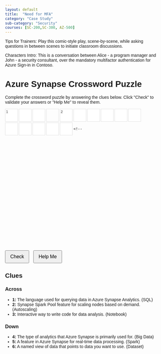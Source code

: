 ```yaml
---
layout: default
title:  "Need for MFA"
category: "Case Study"
sub-category: "Security"
courses: [SC-200,SC-300, AZ-500]
---
```


Tips for Trainers: Play this comic-style play, scene-by-scene, while asking questions in between scenes to initiate classroom discussions.

Characters Intro: This is a conversation between Alice - a program manager and John - a security consultant, over the mandatory multifactor authentication for Azure Sign-in in Contoso.

<!DOCTYPE html>
<html>
<head>
  <title>Azure Synapse Crossword Puzzle</title>
  <style>
    body {
      font-family: Arial, sans-serif;
    }
    .grid {
      display: grid;
      grid-template-columns: repeat(10, 40px);
      grid-template-rows: repeat(10, 40px);
      gap: 5px;
    }
    .cell {
      width: 40px;
      height: 40px;
      border: 1px solid #ddd;
      text-align: center;
      font-size: 16px;
      font-weight: bold;
      position: relative;
    }
    .cell input {
      width: 100%;
      height: 100%;
      border: none;
      text-align: center;
      font-size: 16px;
      font-weight: bold;
      text-transform: uppercase;
    }
    .cell input.incorrect {
      background-color: red;
      color: white;
    }
    .buttons {
      margin: 20px 0;
    }
    button {
      margin-right: 10px;
      padding: 10px 15px;
      font-size: 16px;
    }
    .clue-number {
      position: absolute;
      top: 2px;
      left: 2px;
      font-size: 12px;
      color: gray;
    }
  </style>
</head>
<body>
  <h1>Azure Synapse Crossword Puzzle</h1>
  <p>Complete the crossword puzzle by answering the clues below. Click "Check" to validate your answers or "Help Me" to reveal them.</p>

  <div class="grid">
    <!-- Row 1 -->
    <div class="cell"><input maxlength="1" data-answer="S"><span class="clue-number">1</span></div>
    <div class="cell"><input maxlength="1" data-answer="Q"></div>
    <div class="cell"><input maxlength="1" data-answer="L"></div>
    <div class="cell"></div>
    <div class="cell"><input maxlength="1" data-answer="A"><span class="clue-number">2</span></div>
    <div class="cell"><input maxlength="1" data-answer="U"></div>
    <div class="cell"><input maxlength="1" data-answer="T"></div>
    <div class="cell"><input maxlength="1" data-answer="O"></div>
    <div class="cell"><input maxlength="1" data-answer="S"></div>
    <div class="cell"><input maxlength="1" data-answer="C"></div>
    <div class="cell"><input maxlength="1" data-answer="A"></div>
    <div class="cell"><input maxlength="1" data-answer="L"></div>
    <div class="cell"><input maxlength="1" data-answer="I"></div>
    <div class="cell"><input maxlength="1" data-answer="N"></div>
    <div class="cell"><input maxlength="1" data-answer="G"></div>

    <!-- Row 2 -->
    <div class="cell"></div>
    <div class="cell"></div>
    <div class="cell"><input maxlength="1" data-answer="N"><span class="clue-number">3</span></div>
    <div class="cell"><input maxlength="1" data-answer="O"></div>
    <div class="cell"><input maxlength="1" data-answer="T"></div>
    <div class="cell"><input maxlength="1" data-answer="E"></div>
    <div class="cell"><input maxlength="1" data-answer="B"></div>
    <div class="cell"><input maxlength="1" data-answer="O"></div>
    <div class="cell"><input maxlength="1" data-answer="O"></div>
    <div class="cell"><input maxlength="1" data-answer="K"></div>

    <!-- Row 3 -->
    <div class="cell"><input maxlength="1" data-answer="B"><span class="clue-number">4</span></div>
    <div class="cell"><input maxlength="1" data-answer="I"></div>
    <div class="cell"><input maxlength="1" data-answer="G"></div>
    <div class="cell"><input maxlength="1" data-answer="D"></div>
    <div class="cell"><input maxlength="1" data-answer="A"></div>
    <div class="cell"><input maxlength="1" data-answer="T"></div>
    <div class="cell"><input maxlength="1" data-answer="A"></div>
    <div class="cell"></div>
    <div class="cell"></div>
    <div class="cell"></div>

    <!-- Row 4 -->
    <div class="cell"></div>
    <div class="cell"><input maxlength="1" data-answer="S"><span class="clue-number">5</span></div>
    <div class="cell"><input maxlength="1" data-answer="P"></div>
    <div class="cell"><input maxlength="1" data-answer="A"></div>
    <div class="cell"><input maxlength="1" data-answer="R"></div>
    <div class="cell"><input maxlength="1" data-answer="K"></div>
    <div class="cell"></div>
    <div class="cell"></div>
    <div class="cell"></div>
    <div class="cell"></div>

    <!-- Row 5 -->
    <div class="cell"></div>
    <div class="cell"></div>
    <div class="cell"></div>
    <div class="cell"></div>
    <div class="cell"><input maxlength="1" data-answer="D"><span class="clue-number">6</span></div>
    <div class="cell"><input maxlength="1" data-answer="A"></div>
    <div class="cell"><input maxlength="1" data-answer="T"></div>
    <div class="cell"><input maxlength="1" data-answer="A"></div>
    <div class="cell"><input maxlength="1" data-answer="B"></div>
    <div class="cell"><input maxlength="1" data-answer="A"></div>
    <div class="cell"><input maxlength="1" data-answer="S"></div>
    <div class="cell"><input maxlength="1" data-answer="E"></div>
  </div>

  <div class="buttons">
    <button id="checkButton">Check</button>
    <button id="helpButton">Help Me</button>
  </div>

  <h2>Clues</h2>
  <h3>Across</h3>
  <ul>
    <li><strong>1:</strong> The language used for querying data in Azure Synapse Analytics. (SQL)</li>
    <li><strong>2:</strong> Synapse Spark Pool feature for scaling nodes based on demand. (Autoscaling)</li>
    <li><strong>3:</strong> Interactive way to write code for data analysis. (Notebook)</li>
  </ul>
  <h3>Down</h3>
  <ul>
    <li><strong>4:</strong> The type of analytics that Azure Synapse is primarily used for. (Big Data)</li>
    <li><strong>5:</strong> A feature in Azure Synapse for real-time data processing. (Spark)</li>
    <li><strong>6:</strong> A named view of data that points to data you want to use. (Dataset)</li>
  </ul>

  <script>
    document.getElementById('checkButton').addEventListener('click', () => {
      const cells = document.querySelectorAll('.cell input');
      cells.forEach(cell => {
        if (cell.dataset.answer && cell.value.toUpperCase() !== cell.dataset.answer) {
          cell.classList.add('incorrect');
        } else {
          cell.classList.remove('incorrect');
        }
      });
    });

    document.getElementById('helpButton').addEventListener('click', () => {
      const cells = document.querySelectorAll('.cell input');
      cells.forEach(cell => {
        if (cell.dataset.answer) {
          cell.value = cell.dataset.answer;
          cell.classList.remove('incorrect');
        }
      });
    });
  </script>
</body>
</html>
